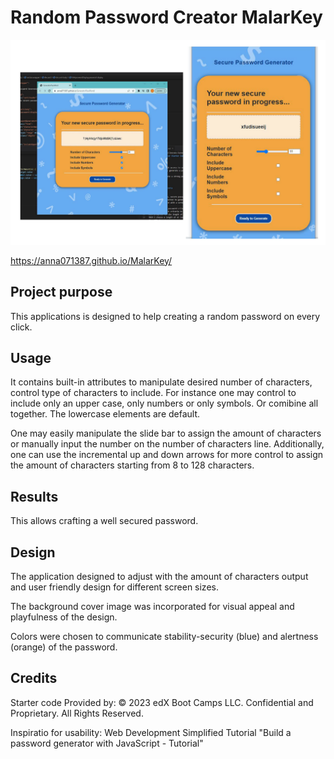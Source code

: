 # Random Password Creator MalarKey

![alt text](./assets/screenshot3-01.jpg)

https://anna071387.github.io/MalarKey/

## Project purpose
This applications is designed to 
help creating a random password on every click. 


## Usage
It contains built-in attributes to manipulate desired number of characters, control type of characters to include. For instance one may control to include only an upper case, only numbers or only symbols. Or comibine all together. The lowercase elements are default.

 One may easily manipulate the slide bar to assign the amount of characters or manually input the number on the number of characters line. Additionally, one can use the incremental up and down arrows for more control to assign the amount of characters starting from 8 to 128 characters. 

## Results
This allows crafting a well secured password.


## Design
The application designed to adjust with the amount of characters output and user friendly design for different screen sizes. 

The background cover image was incorporated for visual appeal and playfulness of the design. 

Colors were chosen to communicate stability-security (blue) and alertness (orange) of the password.


## Credits
Starter code Provided by:
© 2023 edX Boot Camps LLC. Confidential and Proprietary. All Rights Reserved.

Inspiratio for usability: Web Development Simplified Tutorial "Build a password generator with JavaScript - Tutorial" 